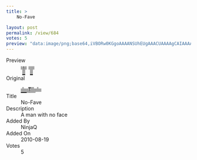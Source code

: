 ```yaml
---
title: >
    No-Fave

layout: post
permalink: /view/684
votes: 5
preview: "data:image/png;base64,iVBORw0KGgoAAAANSUhEUgAAACUAAAAgCAIAAAAaMSbnAAAABnRSTlMA/wD/AP5AXyvrAAAA60lEQVRIie2XPQ6EIBCFHxtqerX2PEtn5+HYys4TcAIP4AE4gfbrFiTsSPBnEzAmyyuMknnz5Zk4AluWN75iCGvZWPd0bH+caxRNmZd5d+ZxpV5CiGmahBAApJQAmqYB0HUdAKUUAFcj5ZP6Pbu98a7U7uczxliYpRpj4ubzeVprG8vmG4YhLQ+AyxQ9XJjnMmmto/N4cLWu6+ikPV5RFIl44e9vnueqqq7jpRNv29Y99H0fLKI13r/3V/s95mdZluM4puBx+n7o3AMZerv7l7B93SrvXzIv8/6Rx+j5iLEwfn2G2u51wn51vg+JV3SlatowgAAAAABJRU5ErkJggg=="
---
```

<dl class="side-by-side">
<dt>Preview</dt>
<dd>
    <img class="preview" src="data:image/png;base64,iVBORw0KGgoAAAANSUhEUgAAACUAAAAgCAIAAAAaMSbnAAAABnRSTlMA/wD/AP5AXyvrAAAA60lEQVRIie2XPQ6EIBCFHxtqerX2PEtn5+HYys4TcAIP4AE4gfbrFiTsSPBnEzAmyyuMknnz5Zk4AluWN75iCGvZWPd0bH+caxRNmZd5d+ZxpV5CiGmahBAApJQAmqYB0HUdAKUUAFcj5ZP6Pbu98a7U7uczxliYpRpj4ubzeVprG8vmG4YhLQ+AyxQ9XJjnMmmto/N4cLWu6+ikPV5RFIl44e9vnueqqq7jpRNv29Y99H0fLKI13r/3V/s95mdZluM4puBx+n7o3AMZerv7l7B93SrvXzIv8/6Rx+j5iLEwfn2G2u51wn51vg+JV3SlatowgAAAAABJRU5ErkJggg==">
</dd>
<dt>Original</dt>
<dd>
    <img class="preview" src="data:image/png;base64,iVBORw0KGgoAAAANSUhEUgAAAEAAAAAgCAYAAACinX6EAAAAwklEQVR42u3X0QnEIAwGYKf0zUkcwAVcwAkcykFyRMghIrRnrtd6/oGfFh80fqQPNeagSFlm9QIAAAAAAAAA4I8B6OYCAAAAAAAAAAAAz6mUErX5tOGcMznnhun3HuXq/syZC7T5NkC/f5+r+8MEYAIGorzR7HO0JmWtrZGaOUPb3y0ApZT35SW8tg2AfJvtBMyesSxAOwX8vh0APwVAc8bSAN77mm0BYow12wKEEFR7AwAA6Sd/m6QJAA4uwAhPBngB1LQ2XlSi1YAAAAAASUVORK5CYII=">
</dd>
<dt>Title</dt>
<dd>No-Fave</dd>
<dt>Description</dt>
<dd>A man with no face</dd>
<dt>Added By</dt>
<dd>NinjaQ</dd>
<dt>Added On</dt>
<dd>2010-08-19</dd>
<dt>Votes</dt>
<dd>5</dd>
</dl>
